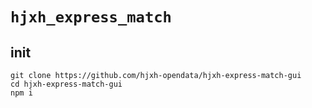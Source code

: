 # `hjxh_express_match`

## init

```
git clone https://github.com/hjxh-opendata/hjxh-express-match-gui
cd hjxh-express-match-gui
npm i
```
